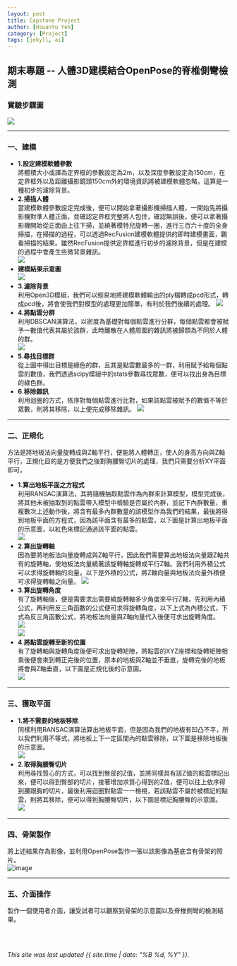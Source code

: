```yaml
---
layout: post
title: Capstone Project
author: [HsuanYu Yeh]
category: [Project]
tags: [jekyll, ai]
---
```


## 期末專題 -- 人體3D建模結合OpenPose的脊椎側彎檢測

### 實驗步驟圖
![](https://github.com/thegr8est/AI-course/blob/gh-pages/images/%E5%9C%96%E7%89%871.jpg?raw=true)<br>

---
### 一、建模
* **1.設定建模軟體參數**<br>
將體積大小或譯為定界框的參數設定為2m，以及深度參數設定為150cm，在定界框外以及距離攝影鏡頭150cm外的環境資訊將被建模軟體忽略，這算是一種初步的濾除背景。<br>
* **2.掃描人體**<br>
當建模軟體參數設定完成後，便可以開始拿著攝影機掃描人體，一開始先將攝影機對準人體正面，並確認定界框完整將人包住，確認無誤後，便可以拿著攝影機開始從正面由上往下掃，並繞著模特兒旋轉一圈，進行三百六十度的全身掃描，在掃描的過程，可以透過RecFusion建模軟體提供的即時建模畫面，觀看掃描的結果。雖然RecFusion提供定界框進行初步的濾除背景，但是在建模的過程中會產生些微背景雜訊。<br>
![](https://github.com/thegr8est/AI-course/blob/gh-pages/images/%E5%9C%96%E7%89%872.jpg?raw=true)<br>
* **建模結果示意圖**<br>
![](https://github.com/thegr8est/AI-course/blob/gh-pages/images/%E5%9C%96%E7%89%873.jpg?raw=true)<br>
* **3.濾除背景**<br>
利用Open3D模組，我們可以輕易地將建模軟體輸出的ply檔轉成pcd形式，轉成pcd後，將會使我們對模型的處理更加簡單，有利於我們後續的處理。
![](https://github.com/thegr8est/AI-course/blob/gh-pages/images/%E5%9C%96%E7%89%874.jpg?raw=true)<br>
* **4.將點雲分群**<br>
利用DBSCAN演算法，以密度為基礎對每個點雲進行分群，每個點雲都會被賦予一數值代表其屬於該群，此時離散在人體周圍的雜訊將被歸類為不同於人體的群。<br>
![](https://github.com/thegr8est/AI-course/blob/gh-pages/images/%E5%9C%96%E7%89%875.jpg?raw=true)<br>
* **5.尋找目標群**<br>
從上圖中得出目標是綠色的群，且其是點雲數最多的一群，利用賦予給每個點雲的數值，我們透過scipy模組中的stats參數尋找眾數，便可以找出身為目標的綠色群。
* **6.移除雜訊**<br>
利用迴圈的方式，依序對每個點雲進行比對，如果該點雲被賦予的數值不等於眾數，則將其移除，以上便完成移除雜訊。
![](https://github.com/thegr8est/AI-course/blob/gh-pages/images/%E5%9C%96%E7%89%876.jpg?raw=true)<br>

---
### 二、正規化
方法是將地板法向量旋轉成與Z軸平行，便能將人體轉正，使人的身高方向與Z軸平行，正規化目的是方便我們之後對胸腰臀切片的處理，我們只需要分析XY平面即可。<br>
* **1.算出地板平面之方程式**<br>
利用RANSAC演算法，其將隨機抽取點雲作為內群來計算模型，模型完成後，將其他未被抽取到的點雲帶入模型中檢驗是否屬於內群，並記下內群數量，重複數次上述動作後，將含有最多內群數量的該模型作為我們的結果，最後將得到地板平面的方程式，因為該平面含有最多的點雲，以下圖是計算出地板平面的示意圖，以紅色來標記通過該平面的點雲。<br>
![](https://github.com/thegr8est/AI-course/blob/gh-pages/images/%E5%9C%96%E7%89%877.jpg?raw=true)<br>
* **2.算出旋轉軸**<br>
因為要將地板法向量旋轉成與Z軸平行，因此我們需要算出地板法向量跟Z軸共有的旋轉軸，使地板法向量繞著該旋轉軸旋轉成平行Z軸。我們利用外積公式可以求得旋轉軸的向量，以下是外積的公式，將Z軸向量與地板法向量外積便可求得旋轉軸之向量。
![](https://github.com/thegr8est/AI-course/blob/gh-pages/images/%E5%9C%96%E7%89%879.JPG?raw=true)<br>
* **3.算出旋轉角度**<br>
有了旋轉軸後，便是需要求出需要繞旋轉軸多少角度來平行Z軸，先利用內積公式，再利用反三角函數的公式便可求得旋轉角度，以下上式為內積公式，下式為反三角函數公式，將地板法向量與Z軸向量代入後便可求出旋轉角度。<br>
![](https://github.com/thegr8est/AI-course/blob/gh-pages/images/%E5%9C%96%E7%89%8710.JPG?raw=true)<br>
![](https://github.com/thegr8est/AI-course/blob/gh-pages/images/%E5%9C%96%E7%89%8711.JPG?raw=true)<br>
* **4.將點雲旋轉至新的位置**<br>
有了旋轉軸與旋轉角度後便可求出旋轉矩陣，將點雲的XYZ座標和旋轉矩陣相乘後便會來到轉正完後的位置，原本的地板與Z軸並不垂直，旋轉完後的地板將會與Z軸垂直，以下圖是正規化後的示意圖。<br>
![](https://github.com/thegr8est/AI-course/blob/gh-pages/images/%E5%9C%96%E7%89%878.jpg?raw=true)<br>

---
### 三、獲取平面
* **1.將不需要的地板移除**<br>
同樣利用RANSAC演算法算出地板平面，但是因為我們的地板有凹凸不平，所以我們利用不等式，將地板上下一定區間內的點雲移除，以下圖是移除地板後的示意圖。<br>
![](https://github.com/thegr8est/AI-course/blob/gh-pages/images/%E5%9C%96%E7%89%8712.jpg?raw=true)<br>
* **2.取得胸腰臀切片**<br>
利用尋找質心的方式，可以找到臀部的Z值，並將同樣具有該Z值的點雲標記出來，便可以得到臀部的切片，接著增加求質心得到的Z值，便可以往上依序得到腰跟胸的切片，最後利用迴圈對點雲一一檢視，若該點雲不屬於被標記的點雲，則將其移除，便可以得到胸腰臀切片，以下圖是標記胸腰臀的示意圖。<br>
![](https://github.com/thegr8est/AI-course/blob/gh-pages/images/%E5%9C%96%E7%89%8713.jpg?raw=true)<br>

---
### 四、骨架製作
將上述結果存為影像，並利用OpenPose製作一張以該影像為基底含有骨架的照片。<br>
![image](https://user-images.githubusercontent.com/71216874/212284531-bf1d0d5f-0dda-4e96-a2e3-afc1b02d367d.png)<br>

---
### 五、介面操作
製作一個使用者介面，讓受試者可以觀察到骨架的示意圖以及脊椎側彎的檢測結果。<br>








<br>
<br>

*This site was last updated {{ site.time | date: "%B %d, %Y" }}.*


